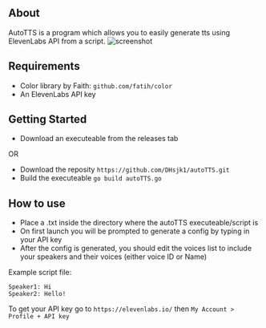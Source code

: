 ## About
AutoTTS is a program which allows you to easily generate tts using ElevenLabs API from a script.
![screenshot](https://github.com/DHsjk1/autoTTS/assets/128737623/074a9b92-7213-477e-9c96-e98a2dbf4c89)

## Requirements
- Color library by Faith: `github.com/fatih/color`
- An ElevenLabs API key

## Getting Started
- Download an executeable from the releases tab

OR
- Download the reposity `https://github.com/DHsjk1/autoTTS.git`
- Build the executeable `go build autoTTS.go`

## How to use
- Place a .txt inside the directory where the autoTTS executeable/script is
- On first launch you will be prompted to generate a config by typing in your API key
- After the config is generated, you should edit the voices list to include your speakers and their voices (either voice ID or Name)

Example script file:
```
Speaker1: Hi
Speaker2: Hello!
```

To get your API key go to `https://elevenlabs.io/` then `My Account > Profile + API key`
